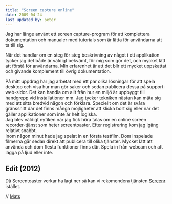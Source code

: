 ```yaml
---
title: "Screen capture online"
date: 2009-04-24
last_updated_by: peter
---
```

Jag har länge använt ett screen capture-program för att komplettera dokumentation och manualer med tutorials som är lätta för användarna att ta till sig.

När det handlar om en steg för steg beskrivning av något i ett applikation tycker jag det både är väldigt bekvämt, för mig som gör det, och mycket lätt att förstå för användarna. Min erfarenhet är att det blir ett mycket uppskattat och givande komplement till övrig dokumentation.
<div>På mitt uppdrag har jag arbetat med ett par olika lösningar för att spela desktop och visa hur man gör saker och sedan publicera dessa på support-web-sidor. Det kan handla om allt från hur en miljö är uppbyggt till handgrepp vid installationer mm. Jag tycker tekniken nästan kan mäta sig med att sitta bredvid någon och förklara. Speciellt om det är svåra gränssnitt där det finns många möjligheter att klicka bort sig eller när det gäller applikationer som inte är helt logiska.</div>
<div>Jag blev väldigt nyfiken när jag fick höra talas om en online screen recorder-tjänst som heter screentoaster. Efter registrering kom jag igång relativt snabbt.</div>
Inom någon minut hade jag spelat in en första testfilm. Dom inspelade filmerna går sedan direkt att publicera till olika tjänster. Mycket lätt att använda och dom flesta funktioner finns där. Spela in från webcam och att lägga på ljud eller inte.

## Edit (2012)

Då Screentoaster verkar ha lagt ner så kan vi rekomendera tjänsten [Screenr](http://screenr.com/) istället.


// [Mats](/mats)
